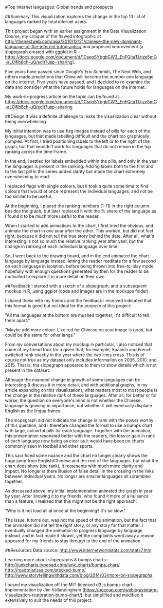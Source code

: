 #Top internet languages: Global trends and prospects

##Summary
This visualization explores the change in the top 10 list of languages ranked by total internet users.

This project began with an earlier assignment in the Data Visualization Course, my critique of the flawed infographic at http://thenextweb.com/asia/2010/12/21/chinese-the-new-dominant-language-of-the-internet-infographic/ and proposed improvement (a slopegraph created with ggplot in R - https://docs.google.com/document/d/1CsqoSYbgbGW3_EnFQitaTLtjze5mG-aL0Ifib8ch-uQ/edit?usp=sharing).

Five years have passed since Google's Eric Schmidt, The Next Web, and others made predictions that China will become the number one language on the internet. Five years have passed, and I decided to re-examine the data and consider what the future holds for languages on the internet.

My work-in-progress article on the topic can be found at https://docs.google.com/document/d/1CsqoSYbgbGW3_EnFQitaTLtjze5mG-aL0Ifib8ch-uQ/edit?usp=sharing

##Design
It was a definite challenge to make the visualization clear without being overwhelming.

My initial intention was to use flag images instead of pills for each of the languages, but that made labelling difficult and the chart too graphically complex. At first, I tried positioning labels to the left or to the right of the graph, but that wouldn't work for languages that do not remain in the top ranking across the time-frame.

In the end, I settled for labels embedded within the pills, and only in the year the languages is present in the ranking. Adding labels both to the first and to the last pill in the series added clarity but made the chart extremely overwhelming to read.

I replaced flags with single colours, but it took a quite some time to find colours that would at once represent the individual languages, and not be too similar to be useful.

At the beginning, I placed the ranking numbers (1-11) in the right column besides the graph, but later replaced it with the % share of the language as I found it to be much more useful to the reader.

When I started to add animations to the chart, I first tried the obvious, and animate the chart in one year after the other. This worked, but did not feel right, because it did not tell the true story behind the date. After all, what's interesting is not so much the relative ranking year after year, but the change in ranking of each individual language over time!

So, I went back to the drawing board, and in the end animated the chart language by language instead, letting the reader meditate for a few second on each language in isolation, before being thrown into free-to-play mode, hopefully with enough questions generated by then for the reader to be motivated to explore it in more detail on their own.

##Feedback
I started with a sketch of a slopegraph, and a subsequent mockup in R, using ggplot (code and images are in the mockups folder).

I shared these with my friends and the feedback I received indicated that this format is good but not ideal for the purpose of this project:

"All the languages at the bottom are mushed together, it's difficult to tell them apart."

"Maybe add more colour. Like red for Chinese on your image is good, but could be the same for other langs."

From my conversations about my mockup in particular, I also noticed that some of my friend took for a given that, for example, Spanish and French switched rank exactly in the year where the two lines cross. This is of course not true as my dataset only includes information on 2005, 2010, and 2015. That is, the slopegraph appeared to them to show details which is not present in the dataset.

Although the nuanced change in growth of some languages can be interesting (I discuss it in more detail, and with additional graphs, in my article expanding on this visualization), what matters most to most people is the change in the relative *rank* of these languages. After all, for better or for worse, the question on everyone's mind is not whether the Chinese language is growing in importance, but whether it will eventually displace English as the lingua franca.

The slopegraph did not indicate the change in rank with the power worthy of this question, and I therefore changed the format to use a bumps chart with large, colourful pills for each language. Together with the animation, this presentation resonated better with the readers, the loss or gain in rank of each language now being as clear as it would have been on charts commonly seen in football and other sports.

This sacrificed some nuance and the chart no longer clearly shows the huge jump from English/Chinese and the rest of the languages, but what the chart does show (the rank), it represents with much more clarity and impact. No longer is there illusion of false detail in the crossing in the links between individual years. No longer are smaller languages all scrambled together.

As discussed above, my initial implementation animated the graph in year by year. After showing it to my friends, who found it more of a nuisance than a feature, I realized that this might not be the right approach:

"Why is it not load all at once at the beginning? it's so slow." 

The issue, it turns out, was not the speed of the animation, but the fact that the animation did not tell the right story, or any story for that matter. I eventually changed the animation to progress language by language instead, and in fact made it *slower*, yet the complaints went away a reason appeared for my friends to stay through to the end of the animation.

##Resources
Data source:
http://www.internetworldstats.com/stats7.htm

Learning more about slopegraphs & bumps charts:
http://junkcharts.typepad.com/junk_charts/bumps_chart/
http://roadtolarissa.com/stacked-bump/
http://www.storytellingwithdata.com/blog/2014/03/more-on-slopegraphs

I based my visualization off the MIT-licensed d3.js bumps chart implementation by Jim Vallandingham (https://bocoup.com/weblog/vintage-visualization-restoration-bump-chart/), but simplified and modified it extensively to suit the needs of this project.